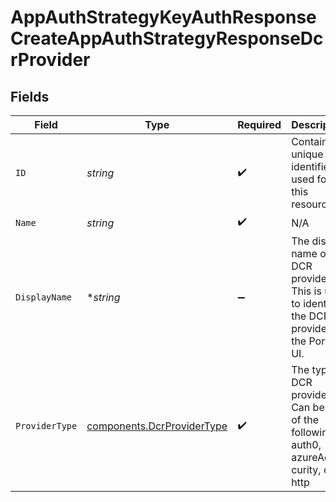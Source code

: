 # AppAuthStrategyKeyAuthResponseCreateAppAuthStrategyResponseDcrProvider


## Fields

| Field                                                                                              | Type                                                                                               | Required                                                                                           | Description                                                                                        | Example                                                                                            |
| -------------------------------------------------------------------------------------------------- | -------------------------------------------------------------------------------------------------- | -------------------------------------------------------------------------------------------------- | -------------------------------------------------------------------------------------------------- | -------------------------------------------------------------------------------------------------- |
| `ID`                                                                                               | *string*                                                                                           | :heavy_check_mark:                                                                                 | Contains a unique identifier used for this resource.                                               | 5f9fd312-a987-4628-b4c5-bb4f4fddd5f7                                                               |
| `Name`                                                                                             | *string*                                                                                           | :heavy_check_mark:                                                                                 | N/A                                                                                                |                                                                                                    |
| `DisplayName`                                                                                      | **string*                                                                                          | :heavy_minus_sign:                                                                                 | The display name of the DCR provider. This is used to identify the DCR provider in the Portal UI.<br/> |                                                                                                    |
| `ProviderType`                                                                                     | [components.DcrProviderType](../../models/components/dcrprovidertype.md)                           | :heavy_check_mark:                                                                                 | The type of DCR provider. Can be one of the following - auth0, azureAd, curity, okta, http         |                                                                                                    |